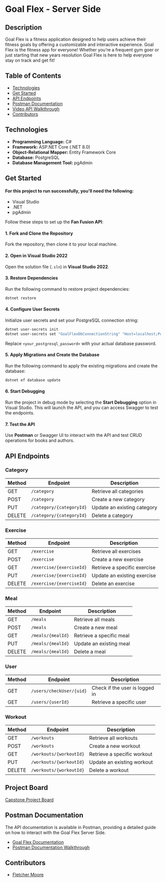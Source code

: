 # Goal Flex - Server Side

## Description
Goal Flex is a fitness application designed to help users achieve their fitness goals by offering a customizable and interactive experience. Goal Flex is the fitness app for everyone! Whether you’re a frequent gym goer or just starting that new years resolution Goal Flex is here to help everyone stay on track and get fit!

## Table of Contents

- [Technologies](#technologies)
- [Get Started](#get-started)
- [API Endpoints](#api-endpoints)
- [Postman Documentation](#postman-documentation)
- [Video API Walkthrough](#video-api-walkthrough)
- [Contributors](#contributors)

## Technologies

- **Programming Language:** C#
- **Framework:** ASP.NET Core (.NET 8.0)
- **Object-Relational Mapper:** Entity Framework Core
- **Database:** PostgreSQL
- **Database Management Tool:** pgAdmin

## Get Started

#### For this project to run successfully, you'll need the following:

- Visual Studio
- .NET
- pgAdmin

Follow these steps to set up the **Fan Fusion API**:
#### 1. Fork and Clone the Repository
Fork the repository, then clone it to your local machine.

#### 2. Open in Visual Studio 2022
Open the solution file (`.sln`) in **Visual Studio 2022**.

#### 3. Restore Dependencies
Run the following command to restore project dependencies:

```bash
dotnet restore
```

#### 4. Configure User Secrets
Initialize user secrets and set your PostgreSQL connection string:

```bash
dotnet user-secrets init
dotnet user-secrets set "GoalFlexDbConnectionString" "Host=localhost;Port=5432;Username=postgres;Password=<your-password>;Database=GoalFlex"
```
Replace `<your_postgresql_password>` with your actual database password.

#### 5. Apply Migrations and Create the Database
Run the following command to apply the existing migrations and create the database:

```bash
dotnet ef database update
```

#### 6. Start Debugging
Run the project in debug mode by selecting the **Start Debugging** option in Visual Studio. This will launch the API, and you can access Swagger to test the endpoints.

#### 7. Test the API
Use **Postman** or Swagger UI to interact with the API and test CRUD operations for books and authors.


## API Endpoints

### Category
| Method | Endpoint               | Description                |
|--------|------------------------|----------------------------|
| GET    | `/category`             | Retrieve all categories    |
| POST   | `/category`             | Create a new category      |
| PUT    | `/category/{categoryId}`| Update an existing category|
| DELETE | `/category/{categoryId}`| Delete a category          |

### Exercise
| Method | Endpoint               | Description                |
|--------|------------------------|----------------------------|
| GET    | `/exercise`             | Retrieve all exercises     |
| POST   | `/exercise`             | Create a new exercise      |
| GET    | `/exercise/{exerciseId}`| Retrieve a specific exercise|
| PUT    | `/exercise/{exerciseId}`| Update an existing exercise|
| DELETE | `/exercise/{exerciseId}`| Delete an exercise         |

### Meal
| Method | Endpoint               | Description                |
|--------|------------------------|----------------------------|
| GET    | `/meals`                | Retrieve all meals         |
| POST   | `/meals`                | Create a new meal          |
| GET    | `/meals/{mealId}`       | Retrieve a specific meal   |
| PUT    | `/meals/{mealId}`       | Update an existing meal    |
| DELETE | `/meals/{mealId}`       | Delete a meal              |

### User
| Method | Endpoint                   | Description                    |
|--------|----------------------------|--------------------------------|
| GET    | `/users/checkUser/{uid}`    | Check if the user is logged in |
| GET    | `/users/{userId}`           | Retrieve a specific user       |

### Workout
| Method | Endpoint               | Description                |
|--------|------------------------|----------------------------|
| GET    | `/workouts`             | Retrieve all workouts      |
| POST   | `/workouts`             | Create a new workout       |
| GET    | `/workouts/{workoutId}` | Retrieve a specific workout|
| PUT    | `/workouts/{workoutId}` | Update an existing workout |
| DELETE | `/workouts/{workoutId}` | Delete a workout           |

## Project Board
[Capstone Project Board](https://github.com/users/FletcherJMoore/projects/8)

## Postman Documentation
The API documentation is available in Postman, providing a detailed guide on how to interact with the Goal Flex Server Side.

- [Goal Flex Documentation](https://www.postman.com/gold-crescent-717386/goalflex/collection/4l7bkru/goal-flex-serverside)
- [Postman Documentation Walkthrough](https://www.loom.com/share/c26fa5dfd67d436da37dca5f164977f0?sid=70853725-860e-4547-b1e4-4b91240ec15c)

## Contributors

- [Fletcher Moore](https://github.com/FletcherJMoore)
